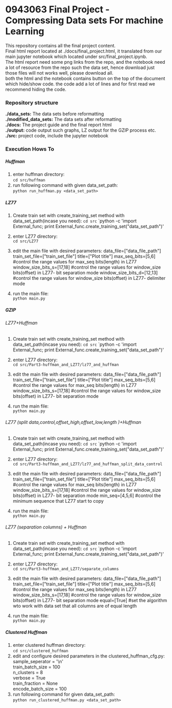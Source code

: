 # 0943063 Final Project - Compressing Data sets For machine Learning

This repository contains all the final project content.  
Final html report located at ./docs/final_project.html, it translated from our main jupyter notebook which located under src/final_project.ipynb.  
The html report need some png links from the repo, and the notebook need a lot of resource from the repo such the data set, hence download just those files will not works well, please download all.  
both the html and the notebook contains button on the top of the document which hide/show code. the code add a lot of lines and for first read we recommend hiding the code.



### Repository structure
**./data_sets:** The data sets before reformatting  
**./modified_data_sets:** The data sets after reformatting  
**./docs:** The project guide and the final report html  
**./output:** code output such graphs, LZ output for the GZIP process etc.  
**./src:** project code, include the jupyter notebook

### Execution Hows To
##### Huffman
1. enter huffman directory:  
`cd src/huffman`
2. run following command with given data_set_path:  
`python run_huffman.py <data_set_path>`

##### LZ77
1. Create train set with create_training_set method with data_set_path(incase you need):
`cd src`
`python -c 'import External_func; print External_func.create_training_set("data_set_path")'

2. enter LZ77 directory:  
`cd src/LZ77`

3. edit the main file with desired  parameters:
	data_file=["data_file_path"]
	train_set_file=["train_set_file"]
	title=["Plot title"]
	max_seq_bits=[5,6]          #control the range values for max_seq bits(length) in LZ77
	window_size_bits_s=[17,18]  #control the range values for window_size bits(offset) in LZ77- bit separation mode
	window_size_bits_d=[12,13]  #control the range values for window_size bits(offset) in LZ77- delimiter mode
4. run the main file:  
`python main.py`

##### GZIP
###### LZ77+Huffman
1. Create train set with create_training_set method with data_set_path(incase you need):
`cd src`
`python -c 'import External_func; print External_func.create_training_set("data_set_path")'

2. enter LZ77 directory:  
`cd src/Part3-huffman_and_LZ77/lz77_and_huffman`

3. edit the main file with desired  parameters:
	data_file=["data_file_path"]
	train_set_file=["train_set_file"]
	title=["Plot title"]
	max_seq_bits=[5,6]          #control the range values for max_seq bits(length) in LZ77
	window_size_bits_s=[17,18]  #control the range values for window_size bits(offset) in LZ77- bit separation mode

4. run the main file:  
`python main.py`

###### LZ77 (split data,control,offset_high,offset_low,length )+Huffman
1. Create train set with create_training_set method with data_set_path(incase you need):
`cd src`
`python -c 'import External_func; print External_func.create_training_set("data_set_path")'

2. enter LZ77 directory:  
`cd src/Part3-huffman_and_LZ77/lz77_and_huffman_split_data_control`

3. edit the main file with desired  parameters:
	data_file=["data_file_path"]
	train_set_file=["train_set_file"]
	title=["Plot title"]
	max_seq_bits=[5,6]          #control the range values for max_seq bits(length) in LZ77
	window_size_bits_s=[17,18]  #control the range values for window_size bits(offset) in LZ77- bit separation mode
	min_seq=[4,5,6]             #control the minimum sequence that LZ77  start to copy

4. run the main file:  
`python main.py`

###### LZ77 (separation columns) + Huffman  
1. Create train set with create_training_set method with data_set_path(incase you need):
`cd src`
`python -c 'import External_func; print External_func.create_training_set("data_set_path")'

2. enter LZ77 directory:  
`cd src/Part3-huffman_and_LZ77/separate_columns`

3. edit the main file with desired  parameters:
	data_file=["data_file_path"]
	train_set_file=["train_set_file"]
	title=["Plot title"]
	max_seq_bits=[5,6]          #control the range values for max_seq bits(length) in LZ77
	window_size_bits_s=[17,18]  #control the range values for window_size bits(offset) in LZ77- bit separation mode
	equal=[True]                #set the algorithm wto work with data set that all columns are of equal length

4. run the main file:  
`python main.py`

##### Clustered Huffman
1. enter clustered huffman directory:  
`cd src/clustered_huffman`  
2. edit and configure desired parameters in the clustered_huffman_cfg.py:  
        sample_seperator = '\n'  
        train_batch_size = 100  
        n_clusters = 8  
        verbose = True  
        train_fraction = None  
        encode_batch_size = 100
3. run following command for given data_set_path:  
`python run_clustered_huffman.py <data_set_path>`
